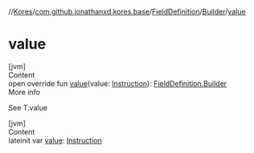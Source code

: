 //[Kores](../../../index.md)/[com.github.jonathanxd.kores.base](../../index.md)/[FieldDefinition](../index.md)/[Builder](index.md)/[value](value.md)



# value  
[jvm]  
Content  
open override fun [value](value.md)(value: [Instruction](../../../com.github.jonathanxd.kores/-instruction/index.md)): [FieldDefinition.Builder](index.md)  
More info  


See T.value

  


[jvm]  
Content  
lateinit var [value](value.md): [Instruction](../../../com.github.jonathanxd.kores/-instruction/index.md)  



